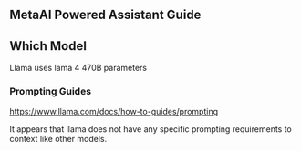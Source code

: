 ## MetaAI Powered Assistant Guide

## Which Model

Llama uses lama 4 470B parameters

### Prompting Guides

https://www.llama.com/docs/how-to-guides/prompting

It appears that llama does not have any specific prompting requirements to context like other models.
